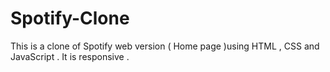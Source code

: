 # Spotify-Clone
This is a clone of Spotify web version ( Home page )using HTML , CSS and JavaScript . It is responsive . 
